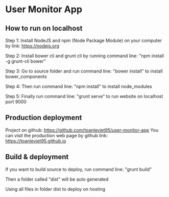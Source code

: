 # User Monitor App

## How to run on localhost

Step 1: Install NodeJS and npm (Node Package Module) on your computer by link: https://nodejs.org

Step 2: Install bower cli and grunt cli by running command line: "npm install -g grunt-cli bower"

Step 3: Go to source folder and run command line: "bower install" to install bower_components

Step 4: Then run command line: "npm install" to install node_modules

Step 5: Finally run command line: "grunt serve" to run website on localhost port 9000

## Production deployment
Project on github: https://github.com/toanleviet95/user-monitor-app
You can visit the production web page by github link: https://toanleviet95.github.io 

## Build & deployment

If you want to build source to deploy, run command line: "grunt build"

Then a folder called "dist" will be auto generated

Using all files in folder dist to deploy on hosting

